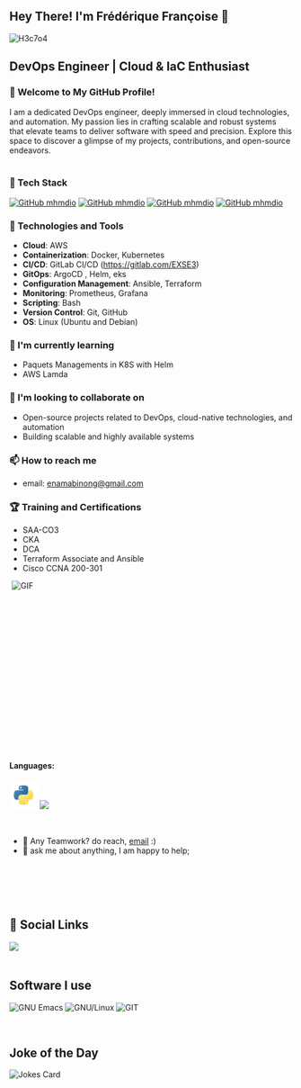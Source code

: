 
## Hey There! I'm Frédérique Françoise 👋

<p align="left"> <img src="https://komarev.com/ghpvc/?username=H3c7o42&label=Profile%20views&color=0e75b6&style=flat" alt="H3c7o4" /> </p>

## DevOps Engineer | Cloud & IaC Enthusiast

 ### 👀 Welcome to My GitHub Profile!

I am a dedicated DevOps engineer, deeply immersed in cloud technologies, and automation. My passion lies in crafting scalable and robust systems that elevate teams to deliver software with speed and precision. Explore this space to discover a glimpse of my projects, contributions, and open-source endeavors.  
<br />

### 🌱 Tech Stack
[![GitHub mhmdio](https://img.shields.io/badge/Amazon_AWS-FF9900?style=for-the-badge&logo=amazonaws&logoColor=white)](https://aws.amazon.com/)
[![GitHub mhmdio](https://img.shields.io/badge/Terraform-7B42BC?style=for-the-badge&logo=terraform&logoColor=white)](https://terraform.io)
[![GitHub mhmdio](https://img.shields.io/badge/Docker-2CA5E0?style=for-the-badge&logo=docker&logoColor=white)](https://docker.com/)
[![GitHub mhmdio](https://img.shields.io/badge/Kubernetes-41957E?style=for-the-badge&logo=kubernetes&logoColor=white)](https://kubernetes.io/)

### 🔧 Technologies and Tools

- **Cloud**: AWS
- **Containerization**: Docker, Kubernetes
- **CI/CD**: GitLab CI/CD (https://gitlab.com/EXSE3)
- **GitOps**: ArgoCD , Helm, eks
- **Configuration Management**: Ansible, Terraform
- **Monitoring**: Prometheus, Grafana
- **Scripting**: Bash
- **Version Control**: Git, GitHub
- **OS**: Linux (Ubuntu and Debian)

### 🌱 I'm currently learning

- Paquets Managements in K8S with Helm
- AWS Lamda

### 👯 I'm looking to collaborate on

- Open-source projects related to DevOps, cloud-native technologies, and automation
- Building scalable and highly available systems

### 📫 How to reach me

- email: enamabinong@gmail.com

### 🏆 Training and Certifications

- SAA-CO3
- CKA
- DCA
- Terraform Associate and Ansible
- Cisco CCNA 200-301

<img align="right" alt="GIF" src="https://github.com/abhisheknaiidu/abhisheknaiidu/blob/master/code.gif?raw=true" width="500" height="320" />

#### Languages:
<code><img height="50" src="https://raw.githubusercontent.com/github/explore/80688e429a7d4ef2fca1e82350fe8e3517d3494d/topics/python/python.png"></code>
<code><img height="50" src="https://cdn.jsdelivr.net/gh/devicons/devicon/icons/bash/bash-original.svg"></code>

<br />

- 💼 Any Teamwork? do reach, [email](mailto:enamabinong@gmail.com) :)
- 💬 ask me about anything, I am happy to help;

<!--END_SECTION:waka-->

<br/>
<br/>
<br/>
<br/>



## 💞️ Social Links


</a>
<a href="https://www.linkedin.com/in/frédérique-françoise-enama-binong-40b83512a/">
    <img src="https://skillicons.dev/icons?i=linkedin" />
</a>
<br/>
<br/>

## Software I use

![GNU Emacs](https://img.shields.io/badge/VI%20%26%20Vim-A23C9A.svg?style=for-the-badge&logo=vim&logoColor=white)
![GNU/Linux](https://img.shields.io/badge/GNU%2fLinux-404040.svg?style=for-the-badge&logo=linux&logoColor=white)
![GIT](https://img.shields.io/badge/GIT-C45E00.svg?style=for-the-badge&logo=git&logoColor=white)

<br />

## Joke of the Day

![Jokes Card](https://readme-jokes.vercel.app/api?hideBorder&theme=cobalt&qColor=%23944bcc&aColor=%23bbdb51)

<br />



  <!---
EXSE3/EXSE3 is a ✨ special ✨ repository because its `README.md` (this file) appears on your GitHub profile.
You can click the Preview link to take a look at your changes.
--->

